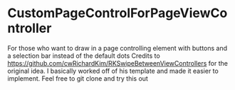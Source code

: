 CustomPageControlForPageViewController
======================================

For those who want to draw in a page controlling element with buttons and a selection bar instead of the default dots 
Credits to https://github.com/cwRichardKim/RKSwipeBetweenViewControllers for the original idea. I basically worked off of his template and made it easier to implement. Feel free to git clone and try this out 
